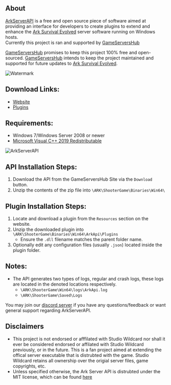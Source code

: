 ## About

[ArkServerAPI](https://gameservershub.com/forums/resources/ark-server-api.12) is a free and open source piece of software aimed at providing an interface for developers to create plugins to extend and enhance the [Ark Survival Evolved](https://store.steampowered.com/app/346110/ARK_Survival_Evolved/) server software running on Windows hosts.  
Currently this project is ran and supported by [GameServersHub](https://gameservershub.com/forums)

[GameServersHub](https://gameservershub.com/forums) promises to keep this project 100% free and open-sourced. [GameServersHub](https://gameservershub.com/forums) intends to keep the project maintained and supported for future updates to [Ark Survival Evolved](https://store.steampowered.com/app/346110/ARK_Survival_Evolved/).

![Watermark](https://cdn.discordapp.com/attachments/952052223658033172/952618295499051128/logo.png)

## Download Links:
- [Website](https://gameservershub.com/forums/resources/ark-server-api.12/)
- [Plugins](https://gameservershub.com/forums/resources/categories/ark-survival-evolved.2/)

## Requirements:

- Windows 7/Windows Server 2008 or newer
- [Microsoft Visual C++ 2019 Redistributable](https://aka.ms/vs/17/release/vc_redist.x64.exe)

![ArkServerAPI](https://cdn.discordapp.com/attachments/952052223658033172/952060919192637440/style-logoq_light.png)

## API Installation Steps:

1. Download the API from the GameServersHub Site via the `Download` button.
2. Unzip the contents of the zip file into `\ARK\ShooterGame\Binaries\Win64\`

## Plugin Installation Steps:

1. Locate and download a plugin from the `Resources` section on the website.
2. Unzip the downloaded plugin into `\ARK\ShooterGame\Binaries\Win64\ArkApi\Plugins`
    - Ensure the `.dll` filename matches the parent folder name.
3. Optionally edit any configuration files (usually `.json`) located inside the plugin folder.

## Notes:
- The API generates two types of logs, regular and crash logs, these logs are located in the denoted locations respectively.
  - `\ARK\ShooterGame\Win64\logs\ArkApi.log`
  - `\ARK\ShooterGame\Saved\Logs`

You may join our <a href="https://gameservershub.com/forums/pages/discord/">discord server</a> if you have any questions/feedback or want general support regarding ArkServerAPI.

## Disclaimers

- This project is not endorsed or afffilated with Studio Wildcard nor shall it ever be considered endorsed or affilated with Studio Wildcard previously, or in the future. This is a fan project aimed at extending the offical server executable that is distrubted with the game. Studio Wildcard retains all ownership over the origial server files, game copyrights, etc.
- Unless specified otherwise, the Ark Server API is distrubted under the MIT license, which can be found [here](LICENSE.TXT)
